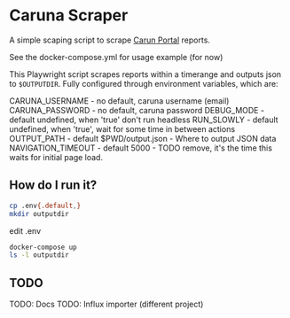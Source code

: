 # Caruna Scraper

A simple scaping script to scrape [Carun Portal](https://portal.caruna.fi) reports.

See the docker-compose.yml for usage example (for now)

This Playwright script scrapes reports within a timerange and outputs json to `$OUTPUTDIR`. Fully configured through environment variables, which are:


CARUNA_USERNAME - no default, caruna username (email)
CARUNA_PASSWORD - no default, caruna password
DEBUG_MODE - default undefined, when 'true' don't run headless
RUN_SLOWLY - default undefined, when 'true', wait for some time in between actions
OUTPUT_PATH - default $PWD/output.json - Where to output JSON data
NAVIGATION_TIMEOUT - default 5000 - TODO remove, it's the time this waits for initial page load.

## How do I run it?

```sh
cp .env{.default,}
mkdir outputdir
```

edit .env

```sh
docker-compose up
ls -l outputdir
```

## TODO

TODO: Docs
TODO: Influx importer (different project)
